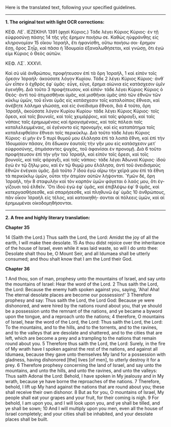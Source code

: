 Here is the translated text, following your specified guidelines.

***

**1. The original text with light OCR corrections:**

ΚΕΦ. ΛΕ΄. ΙΕΖΕΚΙΗΛ 1391
(φῃσὶ Κύριος.) Τάδε λέγει Κύριος Κύριος· ἐν τῇ εὐφροσύνῃ πάσης 14
τῆς γῆς ἔρημον ποιήσω σε. Καθὼς ηὐφράνθης εἰς κληρονομίαν 15
οἴκου Ἰσραήλ, ἔτι ἠφανίσθη, οὕτω ποιήσω σοι· ἔρημον ἔσῃ,
ὄρος Σηΐρ, καὶ πᾶσα ἡ Ἰδουμαία ἐξαναλωθήσεται, καὶ γνώσῃ,
ὅτι ἐγώ εἰμι Κύριος ὁ Θεὸς αὐτῶν.

ΚΕΦ. ΛΣ΄. XXXVI.

Καὶ σὺ υἱὲ ἀνθρώπου, προφήτευσον ἐπὶ τὰ ὄρη Ἰσραήλ, 1
καὶ εἰπὸν τοῖς ὄρεσιν Ἰσραήλ· ἀκούσατε λόγον Κυρίου. Τάδε 2
λέγει Κύριος Κύριος· ἀνθ᾿ ὧν εἶπεν ὁ ἐχθρὸς ἐφ᾿ ὑμᾶς· εὖγε,
εὖγε, ἔρημα αἰώνια εἰς κατάσχεσιν ὑμῖν ἐγενήθη. Διὰ τοῦτο 3
προφήτευσον, καὶ εἰπόν· τάδε λέγει Κύριος Κύριος ὁ Θεός· ἀντὶ
τοῦ ἀτιμασθῆναι ὑμᾶς, καὶ μισθῆναι ὑμᾶς ὑπὸ τῶν ἐθνῶν τῶν
κύκλῳ ὑμῶν, τοῦ εἶναι ὑμᾶς εἰς κατάσχεσιν τοῖς καταλοίποις
ἔθνεσι, καὶ ἀνέβητε λάλημα γλώσσῃ, καὶ εἰς ὀνείδισμα ἔθνεσι, διὰ 4
τοῦτο, ὄρη Ἰσραήλ, ἀκούσατε λόγον Κυρίου Κυρίου· τάδε λέγει
Κύριος Κύριος· τοῖς ὄρεσι, καὶ τοῖς βουνοῖς, καὶ τοῖς χειμάῤῥοις,
καὶ ταῖς φάραγξι, καὶ ταῖς νάπαις ταῖς ἐρημωμέναις καὶ ἠραγισμέναις,
καὶ ταῖς πόλεσι ταῖς καταλελειμμέναις, αἱ ἐγένοντο
εἰς προνομήν, καὶ εἰς καταπάτημα τοῖς καταλειφθεῖσιν ἔθνεσι
τοῖς περικύκλῳ. Διὰ τοῦτο τάδε λέγει Κύριος Κύριος· εἰ μὴν ἐν 5
πυρὶ θυμοῦ μου ἐλάλησα ἐπὶ τὰ λοιπὰ ἔθνη, καὶ ἐπὶ τὴν Ἰδουμαίαν
πᾶσαν, ὅτι ἔδωκαν ἑαυτοῖς τὴν γῆν μου εἰς κατάσχεσιν μετ᾿
εὐφροσύνης, ἀτιμάσαντες ψυχάς, τοῦ ἀφανίσαι ἐν προνομῇ. Διὰ 6
τοῦτο προφήτευσον ἐπὶ τὴν γῆν τοῦ Ἰσραήλ, καὶ εἰπὸν τοῖς ὄρεσι,
καὶ τοῖς βουνοῖς, καὶ ταῖς φάραγξι, καὶ ταῖς νάπαις· τάδε λέγει
Ἀδωναὶ Κύριος· ἰδοὺ ἐγὼ ἐν τῷ ζήλῳ μου, καὶ ἐν τῷ θυμῷ μου
ἐλάλησα, ἀντὶ τοῦ ὀνειδισμοὺς ἔθνῶν ἐνέγκαι ὑμᾶς. Διὰ τοῦτο 7
ἰδοὺ ἐγὼ αἴρω τὴν χεῖρά μου ἐπὶ τὰ ἔθνη τὰ περικύκλῳ ὑμῶν,
οὗτοι τὴν ἀτιμίαν αὐτῶν λήψονται. Ὑμῶν δέ, ὄρη Ἰσραήλ, τὴν 8
σταφυλὴν καὶ τὸν καρπὸν ὑμῶν φάγεται ὁ λαός μου, ὅτι ἐγ-
γίζουσι τοῦ ἐλθεῖν. Ὅτι ἰδοὺ ἐγὼ ἐφ᾿ ὑμᾶς, καὶ ἐπιβλέψω ἐφ᾿ 9
ὑμᾶς, καὶ κατεργασθήσεσθε, καὶ σπαρήσεσθε, καὶ πληθυνῶ ἐφ᾿ ὑμᾶς 10
ἀνθρώπους, πᾶν οἶκον Ἰσραὴλ εἰς τέλος, καὶ κατοικηθή-
σονται αἱ πόλεεις ὑμῶν, καὶ αἱ ἐρημωμέναι οἰκοδομηθήσονται.

***

**2. A free and highly literary translation:**

**Chapter 35**

14 (Saith the Lord.) Thus saith the Lord, the Lord:
Amidst the joy of all the earth, I will make thee desolate.
15 As thou didst rejoice over the inheritance of the house of Israel,
even while it was laid waste, so will I do unto thee:
Desolate shalt thou be, O Mount Seir,
and all Idumaea shall be utterly consumed;
and thou shalt know that I am the Lord their God.

**Chapter 36**

1 And thou, son of man, prophesy unto the mountains of Israel,
and say unto the mountains of Israel:
Hear the word of the Lord.
2 Thus saith the Lord, the Lord:
Because the enemy hath spoken against you, saying,
'Aha! Aha! The eternal desolate places are become our possession!'
3 Therefore prophesy and say:
Thus saith the Lord, the Lord God:
Because ye were dishonored,
and were hired by the nations round about you,
that ye should be a possession unto the remnant of the nations,
and ye became a byword upon the tongue,
and a reproach unto the nations;
4 therefore, O mountains of Israel, hear the word of the Lord, the Lord:
Thus saith the Lord, the Lord:
To the mountains, and to the hills, and to the torrents,
and to the ravines, and to the valleys that are desolate and shattered,
and to the cities that are left,
which are become a prey and a trampling
to the nations that remain round about you.
5 Therefore thus saith the Lord, the Lord:
Surely, in the fire of My wrath have I spoken
against the rest of the nations, and against all Idumaea,
because they gave unto themselves My land for a possession with gladness,
having dishonored [the] lives [of men],
to utterly destroy it for a prey.
6 Therefore prophesy concerning the land of Israel,
and say unto the mountains, and unto the hills,
and unto the ravines, and unto the valleys:
Thus saith Adonai the Lord:
Behold, I have spoken in My jealousy and in My wrath,
because ye have borne the reproaches of the nations.
7 Therefore, behold, I lift up My hand
against the nations that are round about you;
these shall receive their own dishonor.
8 But as for you, O mountains of Israel,
My people shall eat your grapes and your fruit,
for their coming is nigh.
9 For behold, I am upon you,
and I will look upon you,
and ye shall be tilled, and ye shall be sown;
10 And I will multiply upon you men, even all the house of Israel completely;
and your cities shall be inhabited,
and your desolate places shall be built.